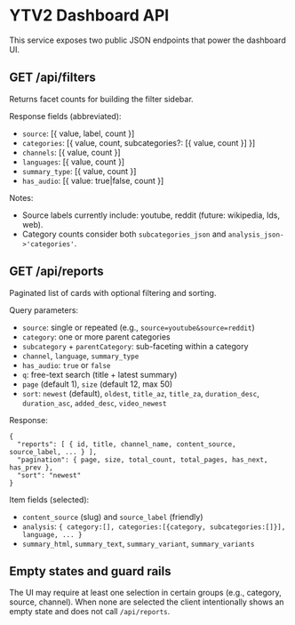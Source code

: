 # YTV2 Dashboard API

This service exposes two public JSON endpoints that power the dashboard UI.

## GET /api/filters
Returns facet counts for building the filter sidebar.

Response fields (abbreviated):
- `source`: [{ value, label, count }]
- `categories`: [{ value, count, subcategories?: [{ value, count }] }]
- `channels`: [{ value, count }]
- `languages`: [{ value, count }]
- `summary_type`: [{ value, count }]
- `has_audio`: [{ value: true|false, count }]

Notes:
- Source labels currently include: youtube, reddit (future: wikipedia, lds, web).
- Category counts consider both `subcategories_json` and `analysis_json->'categories'`.

## GET /api/reports
Paginated list of cards with optional filtering and sorting.

Query parameters:
- `source`: single or repeated (e.g., `source=youtube&source=reddit`)
- `category`: one or more parent categories
- `subcategory` + `parentCategory`: sub-faceting within a category
- `channel`, `language`, `summary_type`
- `has_audio`: `true` or `false`
- `q`: free-text search (title + latest summary)
- `page` (default 1), `size` (default 12, max 50)
- `sort`: `newest` (default), `oldest`, `title_az`, `title_za`, `duration_desc`, `duration_asc`, `added_desc`, `video_newest`

Response:
```
{
  "reports": [ { id, title, channel_name, content_source, source_label, ... } ],
  "pagination": { page, size, total_count, total_pages, has_next, has_prev },
  "sort": "newest"
}
```

Item fields (selected):
- `content_source` (slug) and `source_label` (friendly)
- `analysis`: `{ category:[], categories:[{category, subcategories:[]}], language, ... }`
- `summary_html`, `summary_text`, `summary_variant`, `summary_variants`

## Empty states and guard rails
The UI may require at least one selection in certain groups (e.g., category, source, channel). When none are selected the client intentionally shows an empty state and does not call `/api/reports`.

